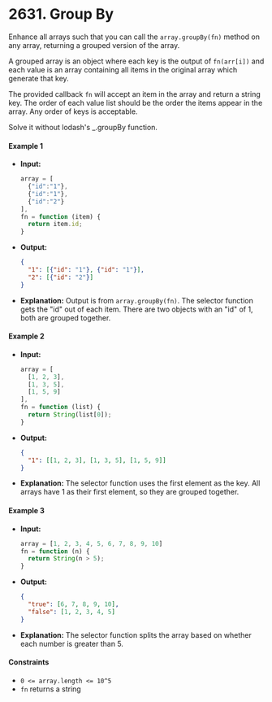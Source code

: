 # 2631. Group By

Enhance all arrays such that you can call the `array.groupBy(fn)` method on any array, returning a grouped version of the array.

A grouped array is an object where each key is the output of `fn(arr[i])` and each value is an array containing all items in the original array which generate that key.

The provided callback `fn` will accept an item in the array and return a string key. The order of each value list should be the order the items appear in the array. Any order of keys is acceptable.

Solve it without lodash's _.groupBy function.

#### Example 1

- **Input:**
  ```javascript
  array = [
    {"id":"1"},
    {"id":"1"},
    {"id":"2"}
  ], 
  fn = function (item) { 
    return item.id; 
  }
  ```

- **Output:**
  ```json
  { 
    "1": [{"id": "1"}, {"id": "1"}],   
    "2": [{"id": "2"}] 
  }
  ```

- **Explanation:**
  Output is from `array.groupBy(fn)`. The selector function gets the "id" out of each item. There are two objects with an "id" of 1, both are grouped together.

#### Example 2

- **Input:**
  ```javascript
  array = [
    [1, 2, 3],
    [1, 3, 5],
    [1, 5, 9]
  ],
  fn = function (list) { 
    return String(list[0]); 
  }
  ```

- **Output:**
  ```json
  { 
    "1": [[1, 2, 3], [1, 3, 5], [1, 5, 9]] 
  }
  ```

- **Explanation:**
  The selector function uses the first element as the key. All arrays have 1 as their first element, so they are grouped together.

#### Example 3

- **Input:**
  ```javascript
  array = [1, 2, 3, 4, 5, 6, 7, 8, 9, 10]
  fn = function (n) { 
    return String(n > 5);
  }
  ```

- **Output:**
  ```json
  {
    "true": [6, 7, 8, 9, 10],
    "false": [1, 2, 3, 4, 5]
  }
  ```

- **Explanation:**
  The selector function splits the array based on whether each number is greater than 5.

#### Constraints

- `0 <= array.length <= 10^5`
- `fn` returns a string